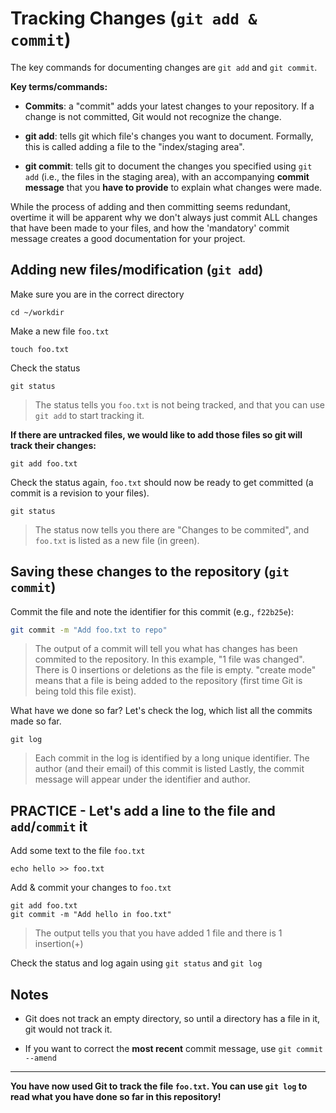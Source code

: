 # Tracking Changes (`git add & commit`)

The key commands for documenting changes are `git add` and `git commit`.

**Key terms/commands:**

* **Commits**: a "commit" adds your latest changes to your repository. If a change is not committed, Git would not recognize the change.

* **git add**: tells git which file's changes you want to document. Formally, this is called adding a file to the "index/staging area".

* **git commit**: tells git to document the changes you specified using `git add` (i.e., the files in the staging area), with an accompanying **commit message** that you **have to provide** to explain what changes were made.

While the process of adding and then committing seems redundant, overtime it will be apparent why we don't always just commit ALL changes that have been made to your files, and how the 'mandatory' commit message creates a good documentation for your project.

## Adding new files/modification (`git add`)

Make sure you are in the correct directory

```
cd ~/workdir
```

Make a new file `foo.txt`

```
touch foo.txt
```

Check the status
```
git status
```

> The status tells you `foo.txt` is not being tracked, and that you can use `git add` to start tracking it.

**If there are untracked files, we would like to add those files so git will track their changes:**

```
git add foo.txt
```

Check the status again, `foo.txt` should now be ready to get committed (a commit is a revision to your files).

```
git status
```

> The status now tells you there are "Changes to be commited", and `foo.txt` is listed as a new file (in green).

## Saving these changes to the repository (`git commit`)

Commit the file and note the identifier for this commit (e.g., `f22b25e`):

```bash
git commit -m "Add foo.txt to repo"
```

> The output of a commit will tell you what has changes has been commited to the repository. In this example, "1 file was changed". There is 0 insertions or deletions as the file is empty.
> "create mode" means that a file is being added to the repository (first time Git is being told this file exist).

What have we done so far? Let's check the log, which list all the commits made so far.

```
git log
```

> Each commit in the log is identified by a long unique identifier.
> The author (and their email) of this commit is listed
> Lastly, the commit message will appear under the identifier and author.

## PRACTICE - Let's add a line to the file and `add`/`commit` it
Add some text to the file `foo.txt`

```
echo hello >> foo.txt
```

Add & commit your changes to `foo.txt`

```
git add foo.txt
git commit -m "Add hello in foo.txt"
```

> The output tells you that you have added 1 file and there is 1 insertion(+)

Check the status and log again using `git status` and `git log`

##  Notes

* Git does not track an empty directory, so until a directory has a file in it, git would not track it.

* If you want to correct the **most recent** commit message, use `git commit --amend`


***
**You have now used Git to track the file `foo.txt`. You can use `git log` to read what you have done so far in this repository!**
